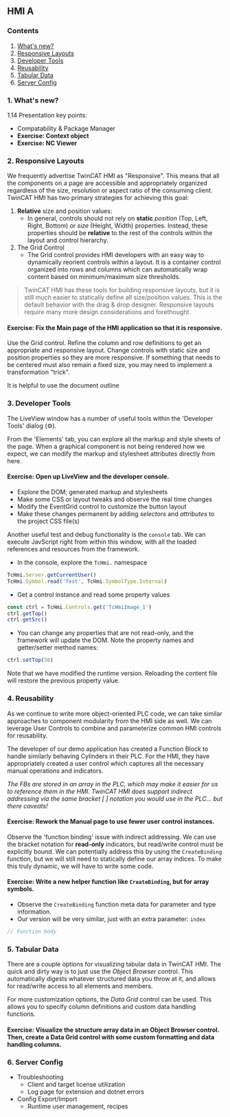 ## HMI A

### Contents
1. [What's new?](#whats_new)
2. [Responsive Layouts](#responsive)
3. [Developer Tools](#developer_tools)
4. [Reusability](#reusability)
5. [Tabular Data](#tables)
6. [Server Config](#server)

<a id="whats_new"></a>

### 1. What's new?

1.14 Presentation key points:
- Compatability & Package Manager
- **Exercise: Context object**
- **Exercise: NC Viewer**

<a id="responsive"></a>

### 2. Responsive Layouts

We frequently advertise TwinCAT HMI as "Responsive". This means that all the components on a page are accessible and appropriately organized regardless of the size, resolution or aspect ratio of the consuming client. TwinCAT HMI has two primary strategies for achieving this goal:

1. **Relative** size and position values:
    - In general, controls should not rely on **static** *position* (Top, Left, Right, Bottom) or *size* (Height, Width) properties. Instead, these properties should be **relative** to the rest of the controls within the layout and control hierarchy.
2. The Grid Control
    - The Grid control provides HMI developers with an easy way to dynamically reorient controls within a layout. It is a container control organized into rows and columns which can automatically wrap content based on minimum/maximum size thresholds.

>TwinCAT HMI has these tools for building responsive layouts, but it is still much easier to statically define all size/position values. This is the default behavior with the drag & drop designer. Responsive layouts require many more design considerations and forethought.

#### Exercise: Fix the Main page of the HMI application so that it is responsive.

Use the Grid control. Refine the column and row definitions to get an appropriate and responsive layout. Change controls with static size and position properties so they are more responsive. If something that needs to be centered must also remain a fixed size, you may need to implement a transformation "trick".

It is helpful to use the document outline

<a id="developer_tools"></a>

### 3. Developer Tools

The LiveView window has a number of useful tools within the 'Developer Tools' dialog (⚙️).

From the 'Elements' tab, you can explore all the markup and style sheets of the page. When a graphical component is not being rendered how we expect, we can modify the markup and stylesheet attributes directly from here.

#### Exercise: Open up LiveView and the developer console.
- Explore the DOM; generated markup and stylesheets
- Make some CSS or layout tweaks and observe the real time changes
- Modify the EventGrid control to customize the button layout
- Make these changes permanent by adding *selectors* and *attributes* to the project CSS file(s)

Another useful test and debug functionality is the `console` tab. We can execute JavScript right from within this window, with all the loaded references and resources from the framework.

- In the console, explore the `TcHmi.` namespace
```js
TcHmi.Server.getCurrentUser()
TcHmi.Symbol.read('Test', TcHmi.SymbolType.Internal)
```
- Get a control instance and read some property values
```js
const ctrl = TcHmi.Controls.get('TcHmiImage_1')
ctrl.getTop()
ctrl.getSrc()
```
- You can change any properties that are not read-only, and the framework will update the DOM. Note the property names and getter/setter method names:
```js
ctrl.setTop(50)
```
Note that we have modified the runtime version. Reloading the content file will restore the previous property value.

<a id="reusability"></a>

### 4. Reusability
As we continue to write more object-oriented PLC code, we can take similar approaches to component modularity from the HMI side as well. We can leverage User Controls to combine and parameterize common HMI controls for reusability.

The developer of our demo application has created a Function Block to handle similarly behaving Cylinders in their PLC. For the HMI, they have appropriately created a user control which captures all the necessary manual operations and indicators. 

*The FBs are stored in an array in the PLC, which may make it easier for us to reference them in the HMI. TwinCAT HMI does support indirect addressing via the same bracket [ ] notation you would use in the PLC... but there caveats!*

#### Exercise: Rework the Manual page to use fewer user control instances.

Observe the 'function binding' issue with indirect addressing. We can use the bracket notation for **read-only** indicators, but read/write control must be explicitly bound. We can potentially address this by using the `CreateBinding` function, but we will still need to statically define our array indices. To make this truly dynamic, we will have to write some code.

#### Exercise: Write a new helper function like `CreateBinding`, but for array symbols.
- Observe the `CreateBinding` function meta data for parameter and type information.
- Our version will be very similar, just with an extra parameter: `index`

```js
// function body
```

<a id="tables"></a>

### 5. Tabular Data

There are a couple options for visualizing tabular data in TwinCAT HMI. The quick and dirty way is to just use the *Object Browser* control. This automatically digests whatever structured data you throw at it, and allows for read/write access to all elements and members.

For more customization options, the *Data Grid* control can be used. This allows you to specify column definitions and custom data handling functions.

#### Exercise: Visualize the structure array data in an Object Browser control. Then, create a Data Grid control with some custom formatting and data handling columns.

<a id="server"></a>

### 6. Server Config
- Troubleshooting
    - Client and target license utilization
    - Log page for extension and dotnet errors
- Config Export/Import
    - Runtime user management, recipes